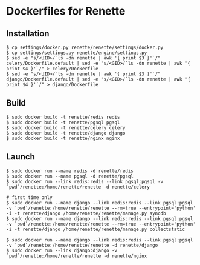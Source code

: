 # Dockerfiles for Renette

## Installation

    $ cp settings/docker.py renette/renette/settings/docker.py
    $ cp settings/settings.py renette/engine/settings.py
    $ sed -e "s/<UID>/`ls -dn renette | awk '{ print $3 }'`/" celery/Dockerfile.default | sed -e "s/<GID>/`ls -dn renette | awk '{ print $4 }'`/" > celery/Dockerfile
    $ sed -e "s/<UID>/`ls -dn renette | awk '{ print $3 }'`/" django/Dockerfile.default | sed -e "s/<GID>/`ls -dn renette | awk '{ print $4 }'`/" > django/Dockerfile

## Build

    $ sudo docker build -t renette/redis redis
    $ sudo docker build -t renette/pgsql pgsql
    $ sudo docker build -t renette/celery celery
    $ sudo docker build -t renette/django django
    $ sudo docker build -t renette/nginx nginx

## Launch

    $ sudo docker run --name redis -d renette/redis
    $ sudo docker run --name pgsql -d renette/pgsql
    $ sudo docker run --link redis:redis --link pgsql:pgsql -v `pwd`/renette:/home/renette/renette -d renette/celery
    
    # first time only
    $ sudo docker run --name django --link redis:redis --link pgsql:pgsql -v `pwd`/renette:/home/renette/renette --rm=true --entrypoint='python' -i -t renette/django /home/renette/renette/manage.py syncdb
    $ sudo docker run --name django --link redis:redis --link pgsql:pgsql -v `pwd`/renette:/home/renette/renette --rm=true --entrypoint='python' -i -t renette/django /home/renette/renette/manage.py collectstatic
    
    $ sudo docker run --name django --link redis:redis --link pgsql:pgsql -v `pwd`/renette:/home/renette/renette -d renette/django
    $ sudo docker run --link django:django -v `pwd`/renette:/home/renette/renette -d renette/nginx
